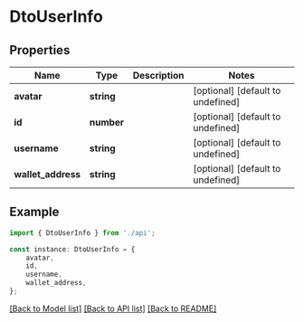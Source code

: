 # DtoUserInfo


## Properties

Name | Type | Description | Notes
------------ | ------------- | ------------- | -------------
**avatar** | **string** |  | [optional] [default to undefined]
**id** | **number** |  | [optional] [default to undefined]
**username** | **string** |  | [optional] [default to undefined]
**wallet_address** | **string** |  | [optional] [default to undefined]

## Example

```typescript
import { DtoUserInfo } from './api';

const instance: DtoUserInfo = {
    avatar,
    id,
    username,
    wallet_address,
};
```

[[Back to Model list]](../README.md#documentation-for-models) [[Back to API list]](../README.md#documentation-for-api-endpoints) [[Back to README]](../README.md)
